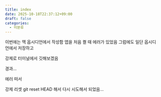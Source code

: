 ```yaml
---
title: index
date: 2025-10-18T22:37:12+09:00
draft: false
categories:
  - 미분류
---
```


이번에는 맥 옵시디언에서 작성함
앱을 처음 켤 때 에러가 있었음 그럼에도 
일단 옵시디언에서 저장하고 

강제로 터미널에서 깃해보겠음

경과...

에러 떠서 

강제 리셋 git reset HEAD 해서 다시 시도해서 되었음...

